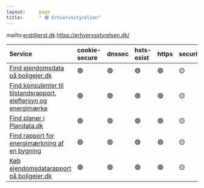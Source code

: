 ```yaml
---
layout:     page
title:      " 🟢 Erhvervsstyrelsen"
---
```


mailto:erst@erst.dk https://erhvervsstyrelsen.dk/

| Service                                                                                                 | cookie-secure   | dnssec   | hsts-exist   | https   | security.txt   | ssl-test   |
|:--------------------------------------------------------------------------------------------------------|:----------------|:---------|:-------------|:--------|:---------------|:-----------|
| [Find ejendomsdata på boligejer.dk](https://boligejer.dk/)                                              | 🟢               | 🟢        | 🟢            | 🟢       | 🟡              | 🟢          |
| [Find konsulenter til tilstandsrapport, eleftersyn og energimærke](https://boligejer.dk/find-konsulent) | 🟢               | 🟢        | 🟢            | 🟢       | 🟡              | 🟢          |
| [Find planer i Plandata.dk](https://planinfo.erhvervsstyrelsen.dk/plandatadk)                           | 🟢               | 🟢        | 🟢            | 🟢       | 🟡              | 🟢          |
| [Find rapport for energimærkning af en bygning](https://www.boligejer.dk/find-energimaerkerapporter)    | 🟢               | 🟢        | 🟢            | 🟢       | 🟡              | 🟢          |
| [Køb ejendomsdatarapport på boligejer.dk](https://boligejer.dk/koeb-ejendomsdatarapport)                | 🟢               | 🟢        | 🟢            | 🟢       | 🟡              | 🟢          |


